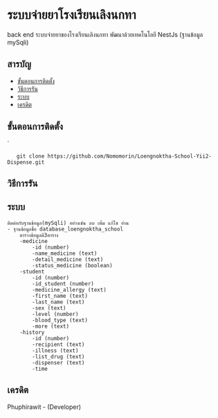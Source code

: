 
# ระบบจ่ายยาโรงเรียนเลิงนกทา
back end ระบบจ่ายยาของโรงเรียนเลิงนกทา พัฒนาด้วยเทคโนโลยี NestJs (ฐานข้อมูล mySqli)

## สารบัญ

 - [ขั้นตอนการติดตั้ง](#%E0%B8%82%E0%B8%B1%E0%B9%89%E0%B8%99%E0%B8%95%E0%B8%AD%E0%B8%99%E0%B8%81%E0%B8%B2%E0%B8%A3%E0%B8%95%E0%B8%B4%E0%B8%94%E0%B8%95%E0%B8%B1%E0%B9%89%E0%B8%87)
 - [วิธีการรัน](#%E0%B8%A7%E0%B8%B4%E0%B8%98%E0%B8%B5%E0%B8%81%E0%B8%B2%E0%B8%A3%E0%B8%A3%E0%B8%B1%E0%B8%99)
 - [ระบบ](#%E0%B8%A3%E0%B8%B0%E0%B8%9A%E0%B8%9A)
 - [เครดิต](#%E0%B9%80%E0%B8%84%E0%B8%A3%E0%B8%94%E0%B8%B4%E0%B8%95)
## ขั้นตอนการติดตั้ง
`

       git clone https://github.com/Nomomorin/Loengnoktha-School-Yii2-Dispense.git

       
      

 

## วิธีการรัน

   


## ระบบ

    ติดต่อกับฐานข้อมูล(mySqli) อย่างเช่น ลบ เพิ่ม แก้ไข อ่าน
    - ฐานข้อมูลชื่อ database_loengnoktha_school
	    ตารางข้อมูลมี3ตาราง
		-medicine
			-id (number)
			-name_medicine (text)
			-detail_medicine (text)
			-status_medicine (boolean)
		-student
			-id (number)
			-id_student (number)
			-medicine_allergy (text)
			-first_name (text)
			-last_name (text)
			-sex (text)
			-level (number)
			-blood_type (text)
			-more (text)
		-history
			-id (number)
			-recipient (text)
			-illness (text)
			-list_drug (text)
			-dispenser (text)
			-time
	    

## เครดิต
Phuphirawit  - (Developer)